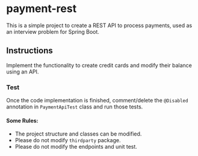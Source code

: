 # payment-rest
This is a simple project to create a REST API to process payments, used as an interview  problem for Spring Boot.


## Instructions
Implement  the functionality to create credit cards and modify their balance using an API.

### Test

Once the code implementation is finished, comment/delete the `@Disabled` annotation in `PaymentApiTest` class and run those tests.

#### Some Rules:
- The project structure and classes can be modified.
- Please do not modify `thirdparty` package.
- Please do not modify the endpoints and unit test.
